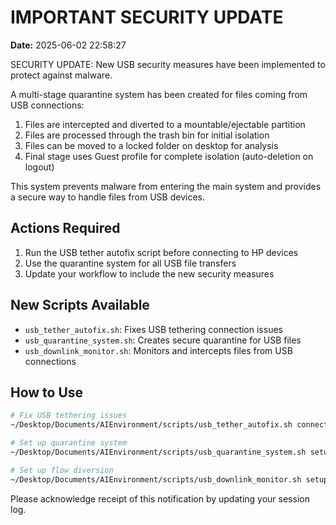 # IMPORTANT SECURITY UPDATE
**Date:** 2025-06-02 22:58:27

SECURITY UPDATE: New USB security measures have been implemented to protect against malware.

A multi-stage quarantine system has been created for files coming from USB connections:
1. Files are intercepted and diverted to a mountable/ejectable partition
2. Files are processed through the trash bin for initial isolation
3. Files can be moved to a locked folder on desktop for analysis
4. Final stage uses Guest profile for complete isolation (auto-deletion on logout)

This system prevents malware from entering the main system and provides a secure way to handle files from USB devices.

## Actions Required
1. Run the USB tether autofix script before connecting to HP devices
2. Use the quarantine system for all USB file transfers
3. Update your workflow to include the new security measures

## New Scripts Available
- `usb_tether_autofix.sh`: Fixes USB tethering connection issues
- `usb_quarantine_system.sh`: Creates secure quarantine for USB files
- `usb_downlink_monitor.sh`: Monitors and intercepts files from USB connections

## How to Use
```bash
# Fix USB tethering issues
~/Desktop/Documents/AIEnvironment/scripts/usb_tether_autofix.sh connect [username]

# Set up quarantine system
~/Desktop/Documents/AIEnvironment/scripts/usb_quarantine_system.sh setup

# Set up flow diversion
~/Desktop/Documents/AIEnvironment/scripts/usb_downlink_monitor.sh setup
```

Please acknowledge receipt of this notification by updating your session log.
